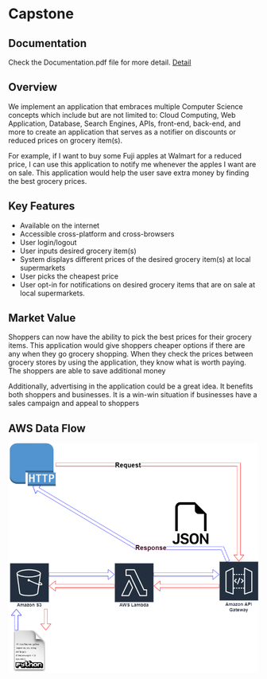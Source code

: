 # Capstone

## Documentation
  Check the Documentation.pdf file for more detail. [Detail](https://github.com/thongton11314/Capstone/blob/main/Documentation.pdf)

## Overview
  We implement an application that embraces multiple Computer Science concepts which include but are not limited to: Cloud Computing, Web Application,  Database, Search Engines,     APIs, front-end, back-end, and more to create an application that serves as a notifier on discounts or reduced prices on grocery item(s). 

  For example, if I want to buy some Fuji apples at Walmart for a reduced price, I can use this application to notify me whenever the apples I want are on sale. This application     would help the user save extra money by finding the best grocery prices.
  
## Key Features
  <ul>
    <li>Available on the internet</li>
    <li>Accessible cross-platform and cross-browsers</li>
    <li>User login/logout</li>
    <li>User inputs desired grocery item(s)</li>
    <li>System displays different prices of the desired grocery item(s) at local supermarkets</li>
    <li>User picks the cheapest price</li>
    <li>User opt-in for notifications on desired grocery items that are on sale at local supermarkets.</li>
  </ul>


## Market Value
  Shoppers can now have the ability to pick the best prices for their grocery items. This application would give shoppers cheaper options if there are any when they go grocery       shopping. When they check the prices between grocery stores by using the application, they know what is worth paying. The shoppers are able to save additional money 
   
  Additionally, advertising in the application could be a great idea. It benefits both shoppers and businesses. It is a win-win situation if businesses have a sales campaign and     appeal to shoppers

## AWS Data Flow
![alt text](https://github.com/thongton11314/Capstone/blob/main/data-flow/AWS_Data_Flow.drawio.png)

